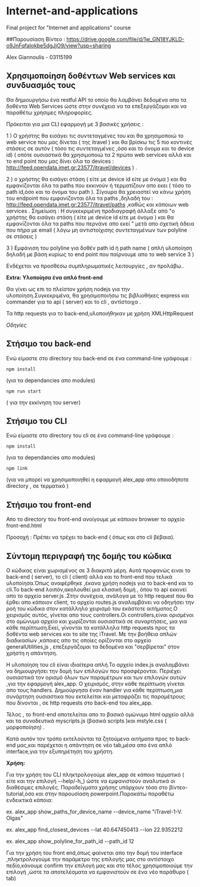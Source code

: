 # Internet-and-applications
Final project for "Internet and applications" course

##Παρουσίαση Βίντεο : https://drive.google.com/file/d/1w_GN18YJKLD-o9JnFqfalokbe5dgJjO9/view?usp=sharing

Alex Giannoulis  - 03115199

## Χρησιμοποίηση δοθέντων Web services και συνδυασμός τους
Θα δημιουργήσω ένα restful API το οποίο θα λαμβάνει δεδομένα απο τα δοθέντα Web Services ώστε στην συνέχεια να τα επεξεργάζομαι και να παραθέτω χρήσιμες πληροφορίες.

Πρόκειται για μια CLI εφαρμογή  με 3 βασικές χρήσεις :



1 ) Ο χρήστης θα εισάγει τις συντεταγμένες του και θα χρησιμοποιώ το web service που μας δίνεται ( της itravel ) και θα βρίσκω τις 5 πιο κοντινές στάσεις σε αυτόν ( τόσο τις συντεταγμένες ,όσο και το όνομα και το device id) ( οπότε ουσιαστικά θα χρησιμοποιώ τα 2 πρώτα web services αλλά και το end point που μας δίνει όλα τα devices : http://feed.opendata.imet.gr:23577/itravel/devices ) .


2 ) o χρήστης θα εισάγει στάση ( είτε με device id είτε με όνομα ) και θα εμφανίζονται όλα τα paths που εκκινούν ή τερματίζουν  απο εκει ( τόσο το path id,όσο και  το όνομα του path ).
Σίγουρα θα χρειαστεί να κάνω χρήση του endpoint που εμφανίζονται όλα τα paths ,δηλαδή του : http://feed.opendata.imet.gr:23577/itravel/paths ,καθώς και κάποιων web services  .
Σημείωση : Η συγκεκριμένη προδιαγραφή άλλαξε από "o χρήστης θα εισάγει στάση ( είτε με device id είτε με όνομα ) και θα εμφανίζονται όλα τα paths που περνάνε απο εκεί " μετά απο σχετική άδεια που πήρα με email ( λόγω μη αντιστοίχισης συντεταγμένων των polyline σε στάσεις )


3 ) Εμφάνιση του polyline για δοθέν path id ή path name  ( απλή υλοποίηση δηλαδή με βάση κυρίως  το end point που παίρνουμε απο το web service 3 )

Ενδέχεται να προσθέσω συμπληρωματικές λειτουργίες , αν προλάβω..

**Extra: Υλοποίησα ένα απλό front-end**

Θα γίνει ως επι το πλείστον χρήση nodejs για την υλοποίηση.Συγκεκριμένα, θα χρησιμοποιήσω τις βιβλιοθήκες express και commander για το api ( server)  και το cli , αντίστοιχα .

Τα http requests για το back-end,υλοποιήθηκαν με χρήση XMLHttpRequest

*Οδηγίες*

## Στήσιμο του back-end
Ενώ είμαστε στο directory του back-end σε ένα command-line γράφουμε :
```
npm install
```
(για τα dependancies απο modules)
```
npm run start
```
( για την εκκίνηση του server)


## Στήσιμο του CLI
Ενώ είμαστε στο directory του cli σε ένα command-line γράφουμε :
```
npm install
```
(για τα dependancies απο modules)
```
npm link
```
(για να μπορεί να χρησιμοποιηθεί η εφαρμογή alex_app  απο οποιοδήποτε directory , σε τερματικό )

## Στήσιμο του front-end
Απο το directory του front-end ανοίγουμε με κάποιον browser  το αρχείο front-end.html

Προσοχή : Πρέπει να τρέχει το back-end  ( όπως και στο cli βέβαια).



## Σύντομη περιγραφή της δομής του κώδικα

Ο κώδικας είναι χωρισμένος σε 3 διακριτά μέρη. Αυτά προφανώς ειναι το back-end ( server), το cli ( client) αλλά και το front-end που τελικά υλοποίησα.Όπως αναφέρθηκε ,έκανα χρήση nodejs για το back-end και το cli.Το back-end λοιπόν,ακολουθεί μια κλασική δομή , όπου το api  εκκινεί απο το αρχείο server.js .Στην συνέχεια, ανάλογα με το http request που θα έρθει απο κάποιον client,  το αρχείο routes.js αναλαμβάνει να οδηγήσει την ροή του κώδικα στον κατάλληλο χειρισμό του  εκάστοτε αιτήματος.Ο χειρισμός αυτός, γίνεται  απο τους controllers.Οι controllers,είναι ορισμένοι στο ομώνυμο αρχείο και χωρίζονται ουσιαστικά σε συναρτήσεις, μια για κάθε περίπτωση.Εκεί, γίνονται τα κατάλληλα http requests προς τα δοθέντα web services και το site της iTravel. Με την βοήθεια απλών διαδικασίων ,κάποιες απο τις οποίες ορίζονται στο αρχείο generalUtilities,js , επεξεργάζομαι τα δεδομένα και "σερβίρεται" στον χρήστη η απάντηση.

Η υλοποίηση του cli είναι ιδιαίτερα απλή.Το αρχείο index.js αναλαμβάνει να δημιουργήσει την δομή των επιλογών που προσφέρονται. Περιέχει ουσιαστικά τον ορισμό όλων των παραμέτρων και των επιλογών αυτών ,για την εφαρμογή alex_app. Ο χειρισμός, στην κάθε περίπτωση γίνεται απο τους handlers. Δημιούργησα έναν handler για κάθε περίπτωση,μια συνάρτηση ουσιαστικα  που εκτελείται και μεταφράζει τις παραμέτρους που δίνονται , σε  http requests στο back-end του alex_app.

Τέλος , το front-end αποτελείται απο το βασικό ομώνυμο html αρχείο αλλά και τα συνοδευτικά myscripts.js (βασικά scripts )και mstyle.css ( μορφοποίηση) .

Κατά αυτόν τον τρόπο εκτελούνται τα ζητούμενα αιτήματα προς το back-end μας,και παρέχεται η απάντηση σε νέο tab,μέσα απο ένα απλό interface,για την εξυπηρέτηση του χρήστη.









 **Χρήση:**

Για την χρήση του CLI πληκτρολογούμε alex_app σε κάποιο τερματικό ( είτε και την επιλογή --help/-h_)  ώστε να εμφανιστούν αναλυτικά οι διαθέσιμες επιλογές. Παραδείγματα χρήσης υπάρχουν τόσο στο βίντεο-tutorial,όσο και στην παρουσίαση powerpoint.Παρακάτω παραθέτω ενδεικτικά κάποια:

ex.  alex_app show_paths_for_device_name --device_name "iTravel-1-V. Olgas"

ex. alex_app find_closest_devices --lat 40.647450413 --lon 22.9352212

ex. alex_app show_polyline_for_path_id --path_id 12

Για την χρήση του front end,όπως φαίνεται απο την δομή του interface ,πληκτρολογούμε την παράμετρο της επιλογής μας στο αντίστοιχο  πεδίο,κάνουμε confirm την επιλογή μας και στο τέλος χρησιμοποιούμε την επιλογή ,ώστε τα αποτελέσματα να εμφανιστούν σε ένα νέο παράθυρο ( tab)
